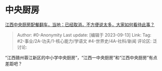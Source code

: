 # 中央厨房
[江西中央厨房配餐翻车，当地：已经取消，不方便说太多，大家如何看待此事？](https://www.zhihu.com/question/621296761/answer/3209766091)

> Author: #0-Anonymity
> Last update: [编辑于 2023-09-13]
> Link:
> Tag: #2-事业/2A-功夫/1-核心能力/学语文 #4-世界史/4A-社科/新闻
> 评论区:
> 泛讨论:

“江西赣州蓉江新区的中小学中央厨房”，“江西一中央厨房”和“江西中央厨房”有点差距吧？
